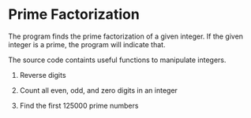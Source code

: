 # Prime Factorization
The program finds the prime factorization of a given integer. If the given integer is a prime, the program will indicate that.

The source code containts useful functions to manipulate integers.

1. Reverse digits

2. Count all even, odd, and zero digits in an integer

3. Find the first 125000 prime numbers
